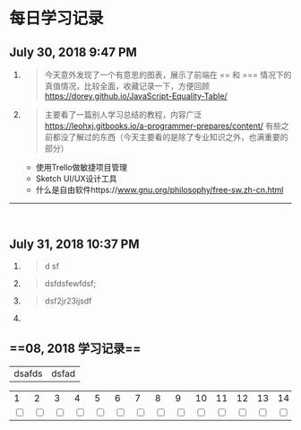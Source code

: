 # 每日学习记录



July 30, 2018 9:47 PM
---
1. >今天意外发现了一个有意思的图表，展示了前端在 \== 和 \=== 情况下的真值情况，比较全面，收藏记录一下，方便回顾
	https://dorey.github.io/JavaScript-Equality-Table/
2. >主要看了一篇别人学习总结的教程，内容广泛
	https://leohxj.gitbooks.io/a-programmer-prepares/content/
    有些之前都没了解过的东西（今天主要看的是除了专业知识之外，也满重要的部分）
    + 使用Trello做敏捷项目管理
	+ Sketch UI/UX设计工具
	+ 什么是自由软件https://www.gnu.org/philosophy/free-sw.zh-cn.html

___

<br>


July 31, 2018 10:37 PM
---

1. >d sf
2. > dsfdsfewfdsf;
3. > dsf2jr23ijsdf 
4. 


## ==08, 2018 学习记录==

<table><tbody><tbody><tr><td>dsafds</td><td>dsfad</td></tr>
</table>
<table>
	<tbody>
    	<tr>
        	<td>1</td> <td>2</td> <td>3</td> <td>4</td><td>5</td> <td>6</td> <td>7</td> <td>8</td> <td>9</td><td>10</td><td>11</td><td>12</td> <td>13</td> <td>14</td> <td>15</td>
        </tr>
        <tr>
		<td><input type="checkbox"></td>
		<td><input type="checkbox"></td><td><input type="checkbox"></td><td><input type="checkbox"></td><td><input type="checkbox"></td><td><input type="checkbox"></td><td><input type="checkbox"></td><td><input type="checkbox"></td><td><input type="checkbox"></td><td><input type="checkbox"></td><td><input type="checkbox"></td><td><input type="checkbox"></td><td><input type="checkbox"></td><td><input type="checkbox"></td>
		<td><input type="checkbox"></td>
	</tr>
    </tbody>
</table>


 
